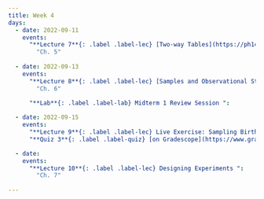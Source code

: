 ```yaml
---
title: Week 4
days:
  - date: 2022-09-11
    events:
      "**Lecture 7**{: .label .label-lec} [Two-way Tables](https://ph142-ucb.github.io/fa23/src/lec/Lec7_Two-way-tables.pdf) [(Recording)](https://berkeley.zoom.us/rec/share/qLO-sq31ltzeqG4piCoZ5hgrhHWJyCz1OnF4opexSJa8KcJkbTHQmllTrmf_U0_i.gG8gXz1v16m0JGAg)":
        "Ch. 5"
      
  - date: 2022-09-13
    events:
      "**Lecture 8**{: .label .label-lec} [Samples and Observational Studies](https://ph142-ucb.github.io/fa23/src/lec/Lec-8-_ObservationalStudies.pdf) [(Recording)](https://berkeley.zoom.us/rec/share/eQubv1IzCg4Cq4LxfyI1q__vHRGz1IPg57JaaJXw2q0cMqd_XLT7mQV3tHgW73sP.UuC6A3Mdtmyqh-Aq) ":
        "Ch. 6"
       
      "**Lab**{: .label .label-lab} Midterm 1 Review Session ":

  - date: 2022-09-15
    events:
      "**Lecture 9**{: .label .label-lec} Live Exercise: Sampling Births from US Territories ":
      "**Quiz 3**{: .label .label-quiz} [on Gradescope](https://www.gradescope.com/courses/575069) (Open 24hr, Due Sept. 15th, 5 PM PST)":

  - date: 
    events:
      "**Lecture 10**{: .label .label-lec} Designing Experiments ":
        "Ch. 7"
      
---
```


